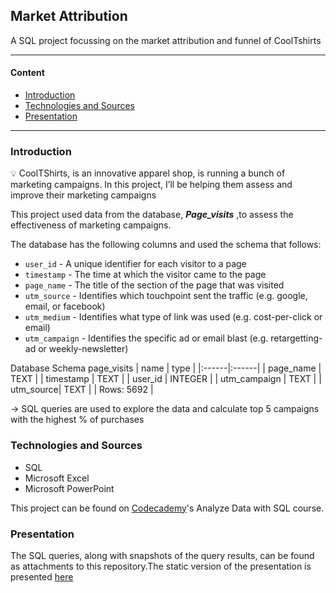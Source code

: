 ## Market Attribution
A SQL project focussing on the market attribution and funnel of CoolTshirts

----
#### Content
* [Introduction](#introduction)
* [Technologies and Sources](#technology_and_Sources)
* [Presentation](#presentation)

----
### Introduction
<aside>
💡 CoolTShirts, is an innovative apparel shop, is running a bunch of marketing campaigns. In this project, I’ll be helping them assess and improve their marketing campaigns
</aside>

This project used data from the database, __*Page_visits*__ ,to assess the effectiveness of marketing campaigns.

The database has the following columns and used the schema that follows:

- `user_id` - A unique identifier for each visitor to a page
- `timestamp` - The time at which the visitor came to the page
- `page_name` - The title of the section of the page that was visited
- `utm_source` - Identifies which touchpoint sent the traffic (e.g. google, email, or facebook)
- `utm_medium` - Identifies what type of link was used (e.g. cost-per-click or email)
- `utm_campaign` - Identifies the specific ad or email blast (e.g. retargetting-ad or weekly-newsletter)

Database Schema
page_visits
| name | type |
|:------|:------|
| page_name | TEXT |
| timestamp |	TEXT |
| user_id | INTEGER |
| utm_campaign | TEXT |
| utm_source|	TEXT |
| Rows: 5692 | 

-> SQL queries are used to explore the data and calculate top 5 campaigns with the highest % of purchases

### Technologies and Sources
* SQL
* Microsoft Excel
* Microsoft PowerPoint

This project can be found on [Codecademy](https://www.codecademy.com/)'s Analyze Data with SQL course.

### Presentation
The SQL queries, along with snapshots of the query results, can be found as attachments to this repository.The static version of the presentation is presented [here](https://github.com/Nop-lop/Data-Science-Projects/Market-Attribution/Marketing-Attribution.pdf)
